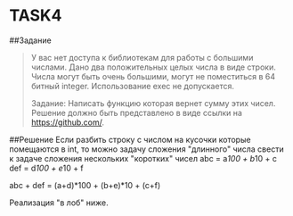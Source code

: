 # TASK4
##Задание
>У вас нет доступа к библиотекам для работы с большими числами. 
>Дано два положительных целых числа в виде строки. Числа могут быть очень большими, могут не поместиться в 64 битный integer.
>Использование exec не допускается.
>
>Задание: Написать функцию которая вернет сумму этих чисел.
>Решение должно быть представлено в виде ссылки на https://github.com/.

##Решение
Если разбить строку с числом на кусочки которые помещаются в int, 
то можно задачу сложения "длинного" числа свести к задаче сложения нескольких "коротких" чисел
abc = a*100 + b*10 + c
def = d*100 + e*10 + f

abc + def = (a+d)*100 + (b+e)*10 + (c+f)

Реализация "в лоб" ниже.
